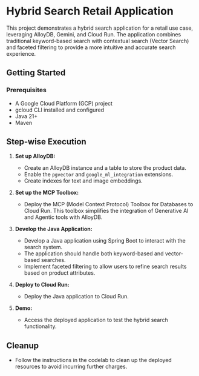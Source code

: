 # Hybrid Search Retail Application

This project demonstrates a hybrid search application for a retail use case, leveraging AlloyDB, Gemini, and Cloud Run. The application combines traditional keyword-based search with contextual search (Vector Search) and faceted filtering to provide a more intuitive and accurate search experience.

## Getting Started

### Prerequisites

*   A Google Cloud Platform (GCP) project
*   gcloud CLI installed and configured
*   Java 21+
*   Maven

## Step-wise Execution

1.  **Set up AlloyDB:**
    *   Create an AlloyDB instance and a table to store the product data.
    *   Enable the `pgvector` and `google_ml_integration` extensions.
    *   Create indexes for text and image embeddings.

2.  **Set up the MCP Toolbox:**
    *   Deploy the MCP (Model Context Protocol) Toolbox for Databases to Cloud Run. This toolbox simplifies the integration of Generative AI and Agentic tools with AlloyDB.

3.  **Develop the Java Application:**
    *   Develop a Java application using Spring Boot to interact with the search system.
    *   The application should handle both keyword-based and vector-based searches.
    *   Implement faceted filtering to allow users to refine search results based on product attributes.

4.  **Deploy to Cloud Run:**
    *   Deploy the Java application to Cloud Run.

5.  **Demo:**
    *   Access the deployed application to test the hybrid search functionality.

## Cleanup

*   Follow the instructions in the codelab to clean up the deployed resources to avoid incurring further charges.
